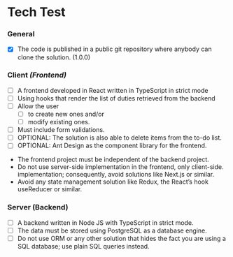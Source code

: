 # Tech Test

### General

* [X] The code is published in a public git repository where anybody can clone the solution. (1.0.0)

### Client *(Frontend)*

* [ ] A frontend developed in React written in TypeScript in strict mode
* [ ] Using hooks that render the list of duties retrieved from the backend
* [ ] Allow the user
  * [ ] to create new ones and/or
  * [ ] modify existing ones.
* [ ] Must include form validations.
* [ ] OPTIONAL: The solution is also able to delete items from the to-do list.
* [ ] OPTIONAL: Ant Design as the component library for the frontend.

* The frontend project must be independent of the backend project.
* Do not use server-side implementation in the frontend, only client-side. implementation; consequently, avoid solutions like Next.js or similar.
* Avoid any state management solution like Redux, the React’s hook useReducer or similar.

### Server (Backend)

* [ ] A backend written in Node JS with TypeScript in strict mode.
* [ ] The data must be stored using PostgreSQL as a database engine.
* [ ] Do not use ORM or any other solution that hides the fact you are using a SQL database; use plain SQL queries instead.
